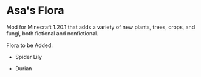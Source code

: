 # Asa's Flora

Mod for Minecraft 1.20.1 that adds a variety of new plants, trees, crops, and fungi, both fictional and nonfictional.

Flora to be Added:

- Spider Lily

- Durian
